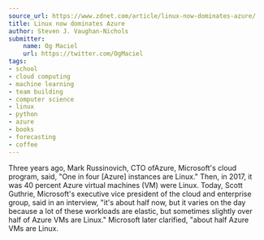 ```yaml
---
source_url: https://www.zdnet.com/article/linux-now-dominates-azure/
title: Linux now dominates Azure
author: Steven J. Vaughan-Nichols
submitter:
    name: Og Maciel
    url: https://twitter.com/OgMaciel
tags:
- school
- cloud computing
- machine learning
- team building
- computer science
- linux
- python
- azure
- books
- forecasting
- coffee
---
```


Three years ago, Mark Russinovich, CTO ofAzure, Microsoft\'s cloud program, said, \"One in four \[Azure\] instances are Linux.\" Then, in 2017, it was 40 percent Azure virtual machines (VM) were Linux. Today, Scott Guthrie, Microsoft\'s executive vice president of the cloud and enterprise group, said in an interview, \"it\'s about half now, but it varies on the day because a lot of these workloads are elastic, but sometimes slightly over half of Azure VMs are Linux.\" Microsoft later clarified, \"about half Azure VMs are Linux.
